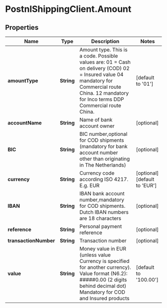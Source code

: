 # PostnlShippingClient.Amount

## Properties
Name | Type | Description | Notes
------------ | ------------- | ------------- | -------------
**amountType** | **String** | Amount type. This is a code. Possible values are:  01 &#x3D; Cash on delivery (COD) 02 &#x3D; Insured value 04 mandatory for Commercial route China. 12 mandatory for Inco terms DDP Commercial route China. | [default to &#39;01&#39;]
**accountName** | **String** | Name of bank account owner  | [optional] 
**BIC** | **String** | BIC number,optional for COD shipments (mandatory for bank account number other than originating in The Netherlands) | [optional] 
**currency** | **String** | Currency code according ISO 4217. E.g. EUR | [optional] [default to &#39;EUR&#39;]
**IBAN** | **String** | IBAN bank account number,mandatory for COD shipments. Dutch IBAN numbers are 18 characters  | [optional] 
**reference** | **String** | Personal payment reference  | [optional] 
**transactionNumber** | **String** | Transaction number | [optional] 
**value** | **String** | Money value in EUR (unless value Currency is specified for another currency). Value format (N6.2): #####0.00 (2 digits behind decimal dot) Mandatory for COD and Insured products | [default to &#39;100.00&#39;]


